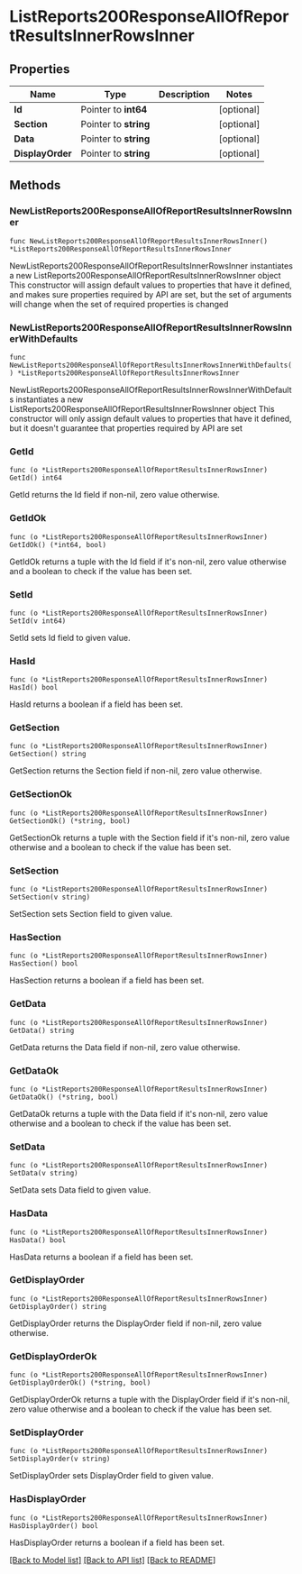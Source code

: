 # ListReports200ResponseAllOfReportResultsInnerRowsInner

## Properties

Name | Type | Description | Notes
------------ | ------------- | ------------- | -------------
**Id** | Pointer to **int64** |  | [optional] 
**Section** | Pointer to **string** |  | [optional] 
**Data** | Pointer to **string** |  | [optional] 
**DisplayOrder** | Pointer to **string** |  | [optional] 

## Methods

### NewListReports200ResponseAllOfReportResultsInnerRowsInner

`func NewListReports200ResponseAllOfReportResultsInnerRowsInner() *ListReports200ResponseAllOfReportResultsInnerRowsInner`

NewListReports200ResponseAllOfReportResultsInnerRowsInner instantiates a new ListReports200ResponseAllOfReportResultsInnerRowsInner object
This constructor will assign default values to properties that have it defined,
and makes sure properties required by API are set, but the set of arguments
will change when the set of required properties is changed

### NewListReports200ResponseAllOfReportResultsInnerRowsInnerWithDefaults

`func NewListReports200ResponseAllOfReportResultsInnerRowsInnerWithDefaults() *ListReports200ResponseAllOfReportResultsInnerRowsInner`

NewListReports200ResponseAllOfReportResultsInnerRowsInnerWithDefaults instantiates a new ListReports200ResponseAllOfReportResultsInnerRowsInner object
This constructor will only assign default values to properties that have it defined,
but it doesn't guarantee that properties required by API are set

### GetId

`func (o *ListReports200ResponseAllOfReportResultsInnerRowsInner) GetId() int64`

GetId returns the Id field if non-nil, zero value otherwise.

### GetIdOk

`func (o *ListReports200ResponseAllOfReportResultsInnerRowsInner) GetIdOk() (*int64, bool)`

GetIdOk returns a tuple with the Id field if it's non-nil, zero value otherwise
and a boolean to check if the value has been set.

### SetId

`func (o *ListReports200ResponseAllOfReportResultsInnerRowsInner) SetId(v int64)`

SetId sets Id field to given value.

### HasId

`func (o *ListReports200ResponseAllOfReportResultsInnerRowsInner) HasId() bool`

HasId returns a boolean if a field has been set.

### GetSection

`func (o *ListReports200ResponseAllOfReportResultsInnerRowsInner) GetSection() string`

GetSection returns the Section field if non-nil, zero value otherwise.

### GetSectionOk

`func (o *ListReports200ResponseAllOfReportResultsInnerRowsInner) GetSectionOk() (*string, bool)`

GetSectionOk returns a tuple with the Section field if it's non-nil, zero value otherwise
and a boolean to check if the value has been set.

### SetSection

`func (o *ListReports200ResponseAllOfReportResultsInnerRowsInner) SetSection(v string)`

SetSection sets Section field to given value.

### HasSection

`func (o *ListReports200ResponseAllOfReportResultsInnerRowsInner) HasSection() bool`

HasSection returns a boolean if a field has been set.

### GetData

`func (o *ListReports200ResponseAllOfReportResultsInnerRowsInner) GetData() string`

GetData returns the Data field if non-nil, zero value otherwise.

### GetDataOk

`func (o *ListReports200ResponseAllOfReportResultsInnerRowsInner) GetDataOk() (*string, bool)`

GetDataOk returns a tuple with the Data field if it's non-nil, zero value otherwise
and a boolean to check if the value has been set.

### SetData

`func (o *ListReports200ResponseAllOfReportResultsInnerRowsInner) SetData(v string)`

SetData sets Data field to given value.

### HasData

`func (o *ListReports200ResponseAllOfReportResultsInnerRowsInner) HasData() bool`

HasData returns a boolean if a field has been set.

### GetDisplayOrder

`func (o *ListReports200ResponseAllOfReportResultsInnerRowsInner) GetDisplayOrder() string`

GetDisplayOrder returns the DisplayOrder field if non-nil, zero value otherwise.

### GetDisplayOrderOk

`func (o *ListReports200ResponseAllOfReportResultsInnerRowsInner) GetDisplayOrderOk() (*string, bool)`

GetDisplayOrderOk returns a tuple with the DisplayOrder field if it's non-nil, zero value otherwise
and a boolean to check if the value has been set.

### SetDisplayOrder

`func (o *ListReports200ResponseAllOfReportResultsInnerRowsInner) SetDisplayOrder(v string)`

SetDisplayOrder sets DisplayOrder field to given value.

### HasDisplayOrder

`func (o *ListReports200ResponseAllOfReportResultsInnerRowsInner) HasDisplayOrder() bool`

HasDisplayOrder returns a boolean if a field has been set.


[[Back to Model list]](../README.md#documentation-for-models) [[Back to API list]](../README.md#documentation-for-api-endpoints) [[Back to README]](../README.md)



